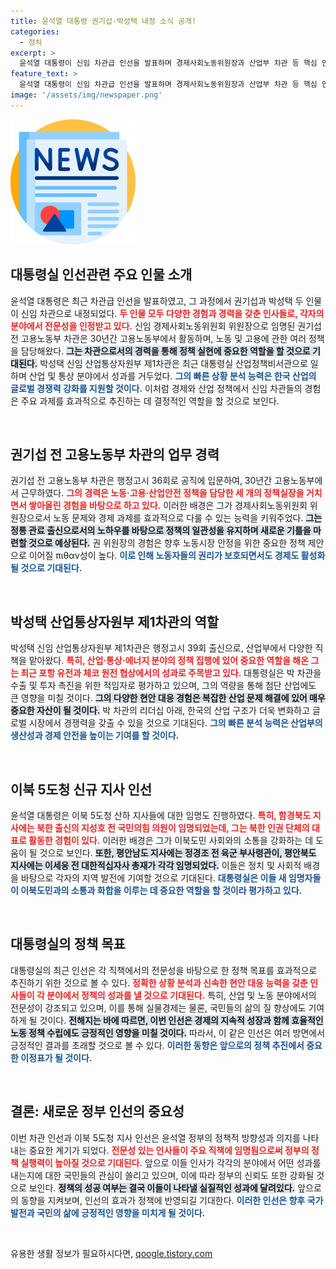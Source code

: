 ```yaml
---
title: 윤석열 대통령 권기섭·박성택 내정 소식 공개!
categories:
  - 정치
excerpt: >
  윤석열 대통령이 신임 차관급 인선을 발표하며 경제사회노동위원장과 산업부 차관 등 핵심 인물을 임명했습니다. 권기섭, 박성택 신임 차관들은 풍부한 경험과 실적을 바탕으로 경제 활력 회복에 기여할 것으로 기대됩니다. 이북5도청 지사 임명에도 변화가 일어나며, 정치와 경제 정책에 새로운 바람이 일고 있습니다.
feature_text: >
  윤석열 대통령이 신임 차관급 인선을 발표하며 경제사회노동위원장과 산업부 차관 등 핵심 인물을 임명했습니다. 권기섭, 박성택 신임 차관들은 풍부한 경험과 실적을 바탕으로 경제 활력 회복에 기여할 것으로 기대됩니다. 이북5도청 지사 임명에도 변화가 일어나며, 정치와 경제 정책에 새로운 바람이 일고 있습니다.
image: '/assets/img/newspaper.png'
---
```


<p><img src="/assets/img/newspaper.png" alt="kimp 속보" /></p>

<h2 data-ke-size="size26">대통령실 인선관련 주요 인물 소개</h2>

<p data-ke-size="size16">윤석열 대통령은 최근 차관급 인선을 발표하였고, 그 과정에서 권기섭과 박성택 두 인물이 신임 차관으로 내정되었다. <b><span style="color: #ee2323;">두 인물 모두 다양한 경험과 경력을 갖춘 인사들로, 각자의 분야에서 전문성을 인정받고 있다.</span></b> 신임 경제사회노동위원회 위원장으로 임명된 권기섭 전 고용노동부 차관은 30년간 고용노동부에서 활동하며, 노동 및 고용에 관한 여러 정책을 담당해왔다. <b><span style="background-color: #21538527;">그는 차관으로서의 경력을 통해 정책 실현에 중요한 역할을 할 것으로 기대된다.</span></b> 박성택 신임 산업통상자원부 제1차관은 최근 대통령실 산업정책비서관으로 일하며 산업 및 통상 분야에서 성과를 거두었다. <b><span style="color: #1a5490;">그의 빠른 상황 분석 능력은 한국 산업의 글로벌 경쟁력 강화를 지원할 것이다.</span></b> 이처럼 경제와 산업 정책에서 신임 차관들의 경험은 주요 과제를 효과적으로 추진하는 데 결정적인 역할을 할 것으로 보인다.</p>

<p data-ke-size="size16">&nbsp;</p>

<h2 data-ke-size="size26">권기섭 전 고용노동부 차관의 업무 경력</h2>

<p data-ke-size="size16">권기섭 전 고용노동부 차관은 행정고시 36회로 공직에 입문하여, 30년간 고용노동부에서 근무하였다. <b><span style="color: #ee2323;">그의 경력은 노동·고용·산업안전 정책을 담당한 세 개의 정책실장을 거치면서 쌓아올린 경험을 바탕으로 하고 있다.</span></b> 이러한 배경은 그가 경제사회노동위원회 위원장으로서 노동 문제와 경제 과제를 효과적으로 다룰 수 있는 능력을 키워주었다. <b><span style="background-color: #21538527;">그는 정통 관료 출신으로서의 노하우를 바탕으로 정책의 일관성을 유지하며 새로운 기틀을 마련할 것으로 예상된다.</span></b> 권 위원장의 경험은 향후 노동시장 안정을 위한 중요한 정책 제안으로 이어질 πιθαν성이 높다. <b><span style="color: #1a5490;">이로 인해 노동자들의 권리가 보호되면서도 경제도 활성화될 것으로 기대된다.</span></b></p>

<p data-ke-size="size16">&nbsp;</p>

<h2 data-ke-size="size26">박성택 산업통상자원부 제1차관의 역할</h2>

<p data-ke-size="size16">박성택 신임 산업통상자원부 제1차관은 행정고시 39회 출신으로, 산업부에서 다양한 직책을 맡아왔다. <b><span style="color: #ee2323;"> 특히, 산업·통상·에너지 분야의 정책 집행에 있어 중요한 역할을 해온 그는 최근 포항 유전과 체코 원전 협상에서의 성과로 주목받고 있다.</span></b> 대통령실은 박 차관을 수출 및 투자 촉진을 위한 적임자로 평가하고 있으며, 그의 역량을 통해 첨단 산업에도 큰 영향을 미칠 것이다. <b><span style="background-color: #21538527;">그의 다양한 현안 대응 경험은 복잡한 산업 문제 해결에 있어 매우 중요한 자산이 될 것이다.</span></b> 박 차관의 리더십 아래, 한국의 산업 구조가 더욱 변화하고 글로벌 시장에서 경쟁력을 갖출 수 있을 것으로 기대된다. <b><span style="color: #1a5490;">그의 빠른 분석 능력은 산업부의 생산성과 경제 안전을 높이는 기여를 할 것이다.</span></b></p>

<p data-ke-size="size16">&nbsp;</p>

<h2 data-ke-size="size26">이북 5도청 신규 지사 인선</h2>

<p data-ke-size="size16">윤석열 대통령은 이북 5도청 산하 지사들에 대한 임명도 진행하였다. <b><span style="color: #ee2323;">특히, 함경북도 지사에는 북한 출신의 지성호 전 국민의힘 의원이 임명되었는데, 그는 북한 인권 단체의 대표로 활동한 경험이 있다.</span></b> 이러한 배경은 그가 이북도민 사회와의 소통을 강화하는 데 도움이 될 것으로 보인다. <b><span style="background-color: #21538527;">또한, 평안남도 지사에는 정경조 전 육군 부사령관이, 평안북도 지사에는 이세웅 전 대한적십자사 총재가 각각 임명되었다.</span></b> 이들은 정치 및 사회적 배경을 바탕으로 각자의 지역 발전에 기여할 것으로 기대된다. <b><span style="color: #1a5490;">대통령실은 이들 새 임명자들이 이북도민과의 소통과 화합을 이루는 데 중요한 역할을 할 것이라 평가하고 있다.</span></b></p>

<p data-ke-size="size16">&nbsp;</p>

<h2 data-ke-size="size26">대통령실의 정책 목표</h2>

<p data-ke-size="size16">대통령실의 최근 인선은 각 직책에서의 전문성을 바탕으로 한 정책 목표를 효과적으로 추진하기 위한 것으로 볼 수 있다. <b><span style="color: #ee2323;">정확한 상황 분석과 신속한 현안 대응 능력을 갖춘 인사들이 각 분야에서 정책의 성과를 낼 것으로 기대된다.</span></b> 특히, 산업 및 노동 분야에서의 전문성이 강조되고 있으며, 이를 통해 실물경제는 물론, 국민들의 삶의 질 향상에도 기여하게 될 것이다. <b><span style="background-color: #21538527;">전해지는 바에 따르면, 이번 인선은 경제의 지속적 성장과 함께 효율적인 노동 정책 수립에도 긍정적인 영향을 미칠 것이다.</span></b> 따라서, 이 같은 인선은 여러 방면에서 긍정적인 결과를 초래할 것으로 볼 수 있다. <b><span style="color: #1a5490;">이러한 동향은 앞으로의 정책 추진에서 중요한 이정표가 될 것이다.</span></b></p>

<p data-ke-size="size16">&nbsp;</p>

<h2 data-ke-size="size26">결론: 새로운 정부 인선의 중요성</h2>

<p data-ke-size="size16">이번 차관 인선과 이북 5도청 지사 인선은 윤석열 정부의 정책적 방향성과 의지를 나타내는 중요한 계기가 되었다. <b><span style="color: #ee2323;">전문성 있는 인사들이 주요 직책에 임명됨으로써 정부의 정책 실행력이 높아질 것으로 기대된다.</span></b> 앞으로 이들 인사가 각각의 분야에서 어떤 성과를 내는지에 대한 국민들의 관심이 쏠리고 있으며, 이에 따라 정부의 신뢰도 또한 강화될 것으로 보인다. <b><span style="background-color: #21538527;">정책의 성공 여부는 결국 이들이 나타낼 실질적인 성과에 달려있다.</span></b> 앞으로의 동향을 지켜보며, 인선의 효과가 정책에 반영되길 기대한다. <b><span style="color: #1a5490;">이러한 인선은 향후 국가 발전과 국민의 삶에 긍정적인 영향을 미치게 될 것이다.</span></b></p>

<p data-ke-size="size16">&nbsp;</p>
유용한 생활 정보가 필요하시다면, <a href="https://qoogle.tistory.com" rel="dofollow">qoogle.tistory.com</a>


